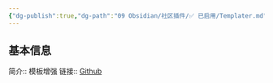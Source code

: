 ```yaml
---
{"dg-publish":true,"dg-path":"09 Obsidian/社区插件/✅ 已启用/Templater.md","permalink":"/09 Obsidian/社区插件/✅ 已启用/Templater/","noteIcon":"dg-note-icon","created":"2025-07-31","updated":"2025-07-31"}
---
```



## 基本信息

简介:: 模板增强
链接:: [Github](https://github.com/SilentVoid13/Templater)
